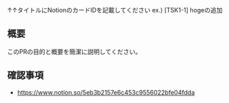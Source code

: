 ↑↑タイトルにNotionのカードIDを記載してください
ex.) [TSK1-1] hogeの追加

## 概要
このPRの目的と概要を簡潔に説明してください。

## 確認事項
- https://www.notion.so/5eb3b2157e6c453c9556022bfe04fdda